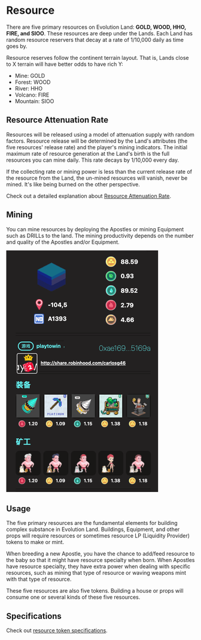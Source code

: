 # Resource

There are five primary resources on Evolution Land: **GOLD, WOOD, HHO, FIRE, and SIOO**. These resources are deep under the Lands. Each Land has random resource reservers that decay at a rate of 1/10,000 daily as time goes by.

Resource reserves follow the continent terrain layout. That is, Lands close to X terrain will have better odds to have rich Y:

* Mine: GOLD
* Forest: WOOD
* River: HHO
* Volcano: FIRE
* Mountain: SIOO

## Resource Attenuation Rate

Resources will be released using a model of attenuation supply with random factors. Resource release will be determined by the Land's attributes \(the five resources' release rate\) and the player's mining indicators. The initial maximum rate of resource generation at the Land's birth is the full resources you can mine daily. This rate decays by 1/10,000 every day.

If the collecting rate or mining power is less than the current release rate of the resource from the Land, the un-mined resources will vanish, never be mined. It's like being burned on the other perspective.

Check out a detailed explanation about [Resource Attenuation Rate](attenuation.md).

## Mining

You can mine resources by deploying the Apostles or mining Equipment such as DRILLs to the land. The mining productivity depends on the number and quality of the Apostles and/or Equipment.

![Mining with Gears](../../../.gitbook/assets/mining-gear.png)

## Usage

The five primary resources are the fundamental elements for building complex substance in Evolution Land. Buildings, Equipment, and other props will require resources or sometimes resource LP \(Liquidity Provider\) tokens to make or mint.

When breeding a new Apostle, you have the chance to add/feed resource to the baby so that it might have resource specialty when born. When Apostles have resource specialty, they have extra power when dealing with specific resources, such as mining that type of resource or waving weapons mint with that type of resource.

These five resources are also five tokens. Building a house or props will consume one or several kinds of these five resources.

## Specifications

Check out [resource token specifications](../../tokens/resource.md).


